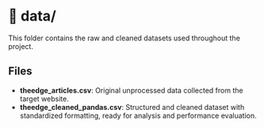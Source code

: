 # 📁 data/

This folder contains the raw and cleaned datasets used throughout the project.

## Files
- **theedge_articles.csv**: Original unprocessed data collected from the target website.
- **theedge_cleaned_pandas.csv**: Structured and cleaned dataset with standardized formatting, ready for analysis and performance evaluation.
